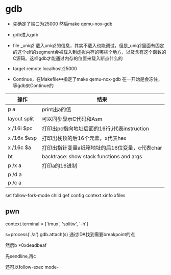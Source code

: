 # gdb

- 先确定了端口为25000
然后make qemu-nox-gdb

- gdb进入gdb

- file _uniq2 载入uniq2的信息，其实不载入也能调试，但是_uniq2里面有固定的这个elf的segment会被载入到虚拟内存的哪些个地方，以及含有这个函数的C源码。这样gdb才能通过内存的位置来载入断点什么的

- target remote localhost:25000

- Continue，在Makefile中指定了make qemu-nox-gdb 在一开始是会冻住，等gdb来Continue的


|操作|结果|
|---|---|
|p a|print出a的值|
|layout split|可以同步显示C代码和Asm|
|x /16i $pc|打印出pc指向地址后面的16行,i代表instruction|
|x /16x $esp|打印出栈顶的后16个元素，x代表hex|
|x /16c $a|打印出指针变量a纸箱地址的后16位变量，c代表char|
|bt | backtrace: show stack functions and args|
|p /x a| 打印a的16进制
|p /d a||
|p /c a||


set follow-fork-mode child
gef config context
xinfo
xfiles


## pwn

context.terminal = ['tmux', 'splitw', '-h']

s=process('./a')
gdb.attach(s)
通过IDA找到需要breakpoint的点

然后b *0xdeadbeaf

先sendline,再c

还可以follow-exec mode-

